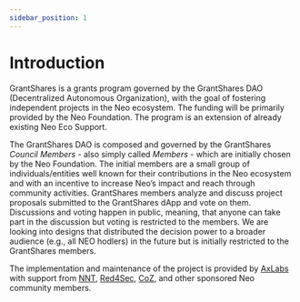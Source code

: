 ```yaml
---
sidebar_position: 1
---
```


# Introduction
 
GrantShares is a grants program governed by the GrantShares DAO (Decentralized Autonomous Organization), with the goal
of fostering independent projects in the Neo ecosystem. The funding will be primarily provided by the Neo Foundation.
The program is an extension of already existing Neo Eco Support.

The GrantShares DAO is composed and governed by the GrantShares *Council Members* - also simply called *Members* - which
are initially chosen by the Neo Foundation. The initial members are a small group of individuals/entities well known for
their contributions in the Neo ecosystem and with an incentive to increase Neo’s impact and reach through community 
activities. GrantShares members analyze and discuss project proposals submitted to the GrantShares dApp and vote on
them. Discussions and voting happen in public, meaning, that anyone can take part in the discussion but voting is
restricted to the members. We are looking into designs that distributed the decision power to a broader audience 
(e.g., all NEO hodlers) in the future but is initially restricted to the GrantShares members.

The implementation and maintenance of the project is provided by [AxLabs](https://axlabs.com) with support from
[NNT](https://neonewstoday.com/), [Red4Sec](https://red4sec.com/), [CoZ](https://coz.io/), and other sponsored
Neo community members.